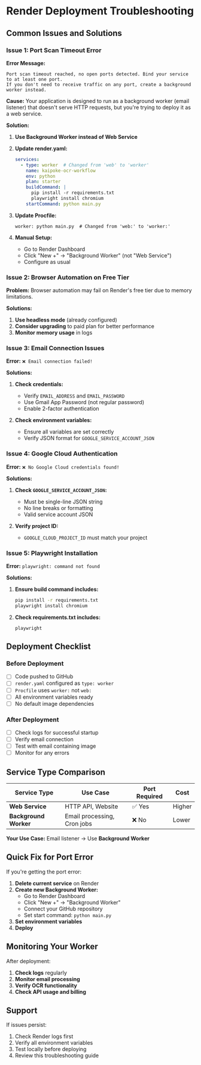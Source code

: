 # Render Deployment Troubleshooting

## Common Issues and Solutions

### Issue 1: Port Scan Timeout Error

**Error Message:**
```
Port scan timeout reached, no open ports detected. Bind your service to at least one port. 
If you don't need to receive traffic on any port, create a background worker instead.
```

**Cause:** 
Your application is designed to run as a background worker (email listener) that doesn't serve HTTP requests, but you're trying to deploy it as a web service.

**Solution:**
1. **Use Background Worker instead of Web Service**
2. **Update render.yaml:**
   ```yaml
   services:
     - type: worker  # Changed from 'web' to 'worker'
       name: kaipoke-ocr-workflow
       env: python
       plan: starter
       buildCommand: |
         pip install -r requirements.txt
         playwright install chromium
       startCommand: python main.py
   ```

3. **Update Procfile:**
   ```
   worker: python main.py  # Changed from 'web:' to 'worker:'
   ```

4. **Manual Setup:**
   - Go to Render Dashboard
   - Click "New +" → "Background Worker" (not "Web Service")
   - Configure as usual

### Issue 2: Browser Automation on Free Tier

**Problem:** Browser automation may fail on Render's free tier due to memory limitations.

**Solutions:**
1. **Use headless mode** (already configured)
2. **Consider upgrading** to paid plan for better performance
3. **Monitor memory usage** in logs

### Issue 3: Email Connection Issues

**Error:** `❌ Email connection failed!`

**Solutions:**
1. **Check credentials:**
   - Verify `EMAIL_ADDRESS` and `EMAIL_PASSWORD`
   - Use Gmail App Password (not regular password)
   - Enable 2-factor authentication

2. **Check environment variables:**
   - Ensure all variables are set correctly
   - Verify JSON format for `GOOGLE_SERVICE_ACCOUNT_JSON`

### Issue 4: Google Cloud Authentication

**Error:** `❌ No Google Cloud credentials found!`

**Solutions:**
1. **Check `GOOGLE_SERVICE_ACCOUNT_JSON`:**
   - Must be single-line JSON string
   - No line breaks or formatting
   - Valid service account JSON

2. **Verify project ID:**
   - `GOOGLE_CLOUD_PROJECT_ID` must match your project

### Issue 5: Playwright Installation

**Error:** `playwright: command not found`

**Solutions:**
1. **Ensure build command includes:**
   ```bash
   pip install -r requirements.txt
   playwright install chromium
   ```

2. **Check requirements.txt includes:**
   ```
   playwright
   ```

## Deployment Checklist

### Before Deployment
- [ ] Code pushed to GitHub
- [ ] `render.yaml` configured as `type: worker`
- [ ] `Procfile` uses `worker:` not `web:`
- [ ] All environment variables ready
- [ ] No default image dependencies

### After Deployment
- [ ] Check logs for successful startup
- [ ] Verify email connection
- [ ] Test with email containing image
- [ ] Monitor for any errors

## Service Type Comparison

| Service Type | Use Case | Port Required | Cost |
|--------------|----------|---------------|------|
| **Web Service** | HTTP API, Website | ✅ Yes | Higher |
| **Background Worker** | Email processing, Cron jobs | ❌ No | Lower |

**Your Use Case:** Email listener → Use **Background Worker**

## Quick Fix for Port Error

If you're getting the port error:

1. **Delete current service** on Render
2. **Create new Background Worker:**
   - Go to Render Dashboard
   - Click "New +" → "Background Worker"
   - Connect your GitHub repository
   - Set start command: `python main.py`
3. **Set environment variables**
4. **Deploy**

## Monitoring Your Worker

After deployment:
1. **Check logs** regularly
2. **Monitor email processing**
3. **Verify OCR functionality**
4. **Check API usage and billing**

## Support

If issues persist:
1. Check Render logs first
2. Verify all environment variables
3. Test locally before deploying
4. Review this troubleshooting guide
